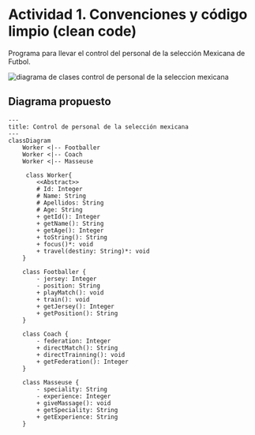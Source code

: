# Actividad 1. Convenciones y código limpio (clean code)
Programa para llevar el control del personal de la selección Mexicana de Futbol.

![diagrama de clases control de personal de la seleccion mexicana](https://eminus.uv.mx/eminusapi/froala/cur_60174/Actividades/act_400103/froala/23eac07b-f27b-4a6d-addb-d5425c672c22.jpg)

## Diagrama propuesto
```mermaid
---
title: Control de personal de la selección mexicana
---
classDiagram
    Worker <|-- Footballer
    Worker <|-- Coach
    Worker <|-- Masseuse 

     class Worker{
        <<Abstract>>
        # Id: Integer
        # Name: String
        # Apellidos: String
        # Age: String
        + getId(): Integer
        + getName(): String
        + getAge(): Integer
        + toString(): String
        + focus()*: void
        + travel(destiny: String)*: void
    }

    class Footballer {
        - jersey: Integer
        - position: String
        + playMatch(): void
        + train(): void
        + getJersey(): Integer
        + getPosition(): String
    }
    
    class Coach {
        - federation: Integer
        + directMatch(): String
        + directTrainning(): void
        + getFederation(): Integer
    }

    class Masseuse {
        - speciality: String
        - experience: Integer
        + giveMassage(): void
        + getSpeciality: String
        + getExperience: String
    }
```
